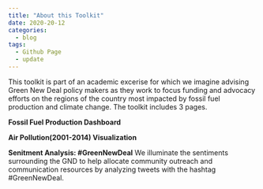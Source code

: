 ```yaml
---
title: "About this Toolkit"
date: 2020-20-12
categories:
  - blog
tags:
  - Github Page
  - update
---
```


This toolkit is part of an academic excerise for which we imagine advising Green New Deal policy makers as they work to focus funding and advocacy efforts on the regions of the country most impacted by fossil fuel production and climate change. The toolkit includes 3 pages.

**Fossil Fuel Production Dashboard**

**Air Pollution(2001-2014) Visualization**

**Senitment Analysis: #GreenNewDeal**
We illuminate the sentiments surrounding the GND to help allocate community outreach and communication resources by analyzing tweets with the hashtag #GreenNewDeal. 

